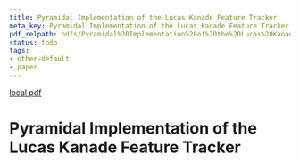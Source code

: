 ```yaml
---
title: Pyramidal Implementation of the Lucas Kanade Feature Tracker
meta_key: Pyramidal Implementation of the Lucas Kanade Feature Tracker
pdf_relpath: pdfs/Pyramidal%20Implementation%20of%20the%20Lucas%20Kanade%20Feature%20Tracker.pdf
status: todo
tags:
- other-default
- paper
---
```


[local pdf](../../../pdfs/Pyramidal%20Implementation%20of%20the%20Lucas%20Kanade%20Feature%20Tracker.pdf)

# Pyramidal Implementation of the Lucas Kanade Feature Tracker
